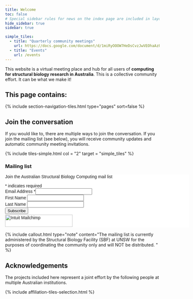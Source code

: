 ```yaml
---
title: Welcome
toc: false
# Special sidebar rules for news on the index page are included in layouts/default.html, as in https://github.com/workflowhub-eu/about/blob/596b18d7ab1055ee1e53bc98a3bd120a06518e06/_layouts/default.html
hide_sidebar: true
sidebar: true

simple_tiles:
  - title: "Quarterly community meetings"
    url: https://docs.google.com/document/d/1miRyOOOW7HeDsCvzJwVEOhaAzPBve8od9WUvsAsFfcw/edit#heading=h.owmugrvs22hi
  - title: "Events"
    url: /events
---
```



This website is a virtual meeting place and hub for all users of **computing for structural biology research in Australia**. This is a collective community effort. It can be what we make it!


## This page contains:

{% include section-navigation-tiles.html type="pages" sort=false %}


## Join the conversation

If you would like to, there are multiple ways to join the conversation. If you join the mailing list (see below), you will receive community updates and automatic community meeting invitations.

{% include tiles-simple.html col = "2" target = "simple_tiles" %}


### Mailing list 

<div id="mc_embed_shell">
      <link href="//cdn-images.mailchimp.com/embedcode/classic-061523.css" rel="stylesheet" type="text/css">
  <style type="text/css">
        #mc_embed_signup{background:#fff; false;clear:left; font:14px Helvetica,Arial,sans-serif; width: 600px;}
        /* Add your own Mailchimp form style overrides in your site stylesheet or in this style block.
           We recommend moving this block and the preceding CSS link to the HEAD of your HTML file. */
</style>
<div id="mc_embed_signup">
    <form action="https://unsw.us14.list-manage.com/subscribe/post?u=f8473003b217991bec4a913c0&amp;id=13383cbda9&amp;f_id=004e1be0f0" method="post" id="mc-embedded-subscribe-form" name="mc-embedded-subscribe-form" class="validate" target="_blank">
        <div id="mc_embed_signup_scroll"><p>Join the Australian Structural Biology Computing mail list</p>
            <div class="indicates-required"><span class="asterisk">*</span> indicates required</div>
            <div class="mc-field-group"><label for="mce-EMAIL">Email Address <span class="asterisk">*</span></label><input type="email" name="EMAIL" class="required email" id="mce-EMAIL" required="" value=""></div><div class="mc-field-group"><label for="mce-FNAME">First Name </label><input type="text" name="FNAME" class=" text" id="mce-FNAME" value=""></div><div class="mc-field-group"><label for="mce-LNAME">Last Name </label><input type="text" name="LNAME" class=" text" id="mce-LNAME" value=""></div>
        <div id="mce-responses" class="clear foot">
            <div class="response" id="mce-error-response" style="display: none;"></div>
            <div class="response" id="mce-success-response" style="display: none;"></div>
        </div>
    <div style="position: absolute; left: -5000px;" aria-hidden="true">
        /* real people should not fill this in and expect good things - do not remove this or risk form bot signups */
        <input type="text" name="b_f8473003b217991bec4a913c0_13383cbda9" tabindex="-1" value="">
    </div>
        <div class="optionalParent">
            <div class="clear foot">
                <input type="submit" name="subscribe" id="mc-embedded-subscribe" class="button" value="Subscribe">
                <p style="margin: 0px auto;"><a href="http://eepurl.com/iVC1-Q" title="Mailchimp - email marketing made easy and fun"><span style="display: inline-block; background-color: transparent; border-radius: 4px;"><img class="refferal_badge" src="https://digitalasset.intuit.com/render/content/dam/intuit/mc-fe/en_us/images/intuit-mc-rewards-text-dark.svg" alt="Intuit Mailchimp" style="width: 220px; height: 40px; display: flex; padding: 2px 0px; justify-content: center; align-items: center;"></span></a></p>
            </div>
        </div>
    </div>
</form>
</div>
<script type="text/javascript" src="//s3.amazonaws.com/downloads.mailchimp.com/js/mc-validate.js"></script><script type="text/javascript">(function($) {window.fnames = new Array(); window.ftypes = new Array();fnames[0]='EMAIL';ftypes[0]='email';fnames[1]='FNAME';ftypes[1]='text';fnames[2]='LNAME';ftypes[2]='text';fnames[3]='ADDRESS';ftypes[3]='address';fnames[4]='PHONE';ftypes[4]='phone';fnames[5]='BIRTHDAY';ftypes[5]='birthday';}(jQuery));var $mcj = jQuery.noConflict(true);</script></div>

{% include callout.html type="note" content="The mailing list is currently administered by the Structural Biology Facility (SBF) at UNSW for the purposes of coordinating the community only and will NOT be distributed. " %}


## Acknowledgements

The projects included here represent a joint effort by the following people at multiple Australian institutions.

{% include affiliation-tiles-selection.html %}
